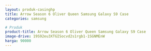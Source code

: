 ```yaml
---
layout: produk-casinghp
title: Arrow Season 6 Oliver Queen Samsung Galaxy S9 Case
categories: samsung

# Produk
product-title: Arrow Season 6 Oliver Queen Samsung Galaxy S9 Case
image-drive: 19S92eu3XTGISocvd2s1rgb1-1SGNMEnW
harga: 90000
---
```

